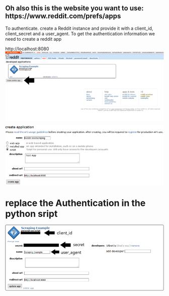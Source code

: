 <h2>Oh also this is the website you want to use: https://www.reddit.com/prefs/apps </h2>
To authenticate. create a Reddit instance and provide it with a client_id, client_secret and a user_agent.
To get the authentication information we need to create a reddit app

http://localhost:8080
<img src = 'https://github.com/Issadaorn/redditpoststat/blob/main/images/1_GQ8IREDENnkCRQT3VS55mQ.png' alt = '<' align='center'/>

<img src = 'https://github.com/Issadaorn/redditpoststat/blob/main/images/1_ssLYczSLGzfm6SPM7mWzBg.png' alt = '3' align='center'/>

<h1>replace the Authentication in the python sript</h1>
<img src = 'https://github.com/Issadaorn/redditpoststat/blob/main/images/1_khszOCCaCtqZ6jM19uhpiQ.png'  alt = 'neo' align='center'/>

